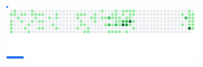 <picture>
  <source
    media="dark"
    srcset="https://raw.githubusercontent.com/YOUR_USERNAME/YOUR_USERNAME/github-breakout/images/breakout-dark.svg"
  />
  <source
    media="light"
    srcset="https://raw.githubusercontent.com/JustinBouffard/JustinBouffard/github-breakout/images/breakout-light.svg"
  />
  <img alt="Breakout Game" src="https://raw.githubusercontent.com/JustinBouffard/JustinBouffard/github-breakout/images/breakout-light.svg" />
</picture>
